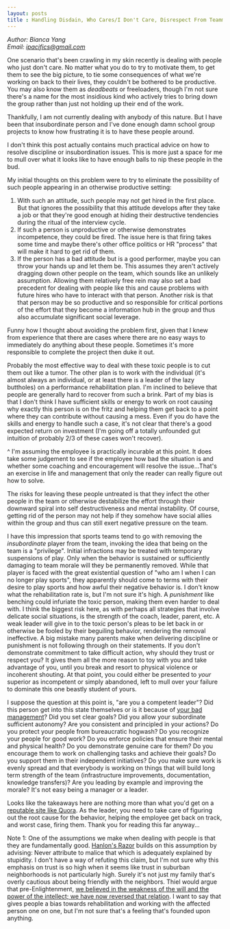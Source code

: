 ```yaml
---
layout: posts
title : Handling Disdain, Who Cares/I Don't Care, Disrespect From Teammates, Subordinates, and Children(?)
---
```

*Author: Bianca Yang*<br>
*Email: <a href="mailto:ipacifics@gmail.com?subject=Hello from the XDRT Blog">ipacifics@gmail.com</a>*<br>

One scenario that's been crawling in my skin recently is dealing with people
who just don't care. No matter what you do to try to motivate them, to get them
to see the big picture, to tie some consequences of what we're working on back
to their lives, they couldn't be bothered to be productive. You may also know
them as _deadbeats_ or freeloaders, though I'm not sure there's a name for the
most insidious kind who actively tries to bring down the group rather than
just not holding up their end of the work.

Thankfully, I am not currently dealing with anybody of this nature. But I have
been that insubordinate person and I've done enough damn school group projects
to know how frustrating it is to have these people around.

I don't think this post actually contains much practical advice on how to
resolve discipline or insubordination issues. This is more just a space for me
to mull over what it looks like to have enough balls to nip these people in the
bud.

My initial thoughts on this problem were to try to eliminate the possibility of
such people appearing in an otherwise productive setting:
1. With such an attitude, such people may not get hired in the first place.
But that ignores the possibility that this attitude develops after they take a
job or that they're good enough at hiding their destructive tendencies during
the ritual of the interview cycle.
2. If such a person is unproductive or otherwise demonstrates incompetence, they
could be fired. The issue here is that firing takes some time and maybe there's
other office politics or HR "process" that will make it hard to get rid of them.
3. If the person has a bad attitude but is a good performer, maybe you can throw
your hands up and let them be. This assumes they aren't actively dragging down
other people on the team, which sounds like an unlikely assumption. Allowing
them relatively free rein may also set a bad precedent for dealing with people
like this and cause problems with future hires who have to interact with that
person. Another risk is that that person may be so productive and so responsible
for critical portions of the effort that they become a information hub in the
group and thus also accumulate significant social leverage.

Funny how I thought about avoiding the problem first, given that I knew from
experience that there are cases where there are no easy ways to immediately do
anything about these people. Sometimes it's more responsible to complete the
project then duke it out.

Probably the most effective way to deal with these toxic people is to cut them
out like a tumor. The other plan is to work with the individual (it's almost
always an individual, or at least there is a leader of the lazy buttholes) on a
performance rehabilitation plan. I'm inclined to believe that people are
generally hard to recover from such a brink. Part of my bias is that I don't
think I have sufficient skills or energy to work on root causing why exactly
this person is on the fritz and helping them get back to a point where they can
contribute without causing a mess. Even if you do have the skills and energy to
handle such a case, it's not clear that there's a good expected return on
investment (I'm going off a totally unfounded gut intuition of probably 2/3 of
these cases won't recover).

^ I'm assuming the employee is practically incurable at this point. It does take
some judgement to see if the employee how bad the situation is and whether some
coaching and encouragement will resolve the issue...That's an exercise in life
and management that only the reader can really figure out how to solve.

The risks for leaving these people untreated is that they infect the other
people in the team or otherwise destabilize the effort through their downward
spiral into self destructiveness and mental instability. Of course, getting rid
of the person may not help if they somehow have social allies within the group
and thus can still exert negative pressure on the team.

I have this impression that sports teams tend to go with removing the
*insubordinate* player from the team, invoking the idea that being on the team
is a "privilege". Initial infractions may be treated with temporary suspensions
of play. Only when the behavior is sustained or sufficiently damaging to team
morale will they be permanently removed. While that player is faced with the
great existential question of "who am I when I can no longer play sports", they
apparently should come to terms with their desire to play sports and how awful
their negative behavior is. I don't know what the rehabilitation rate is, but
I'm not sure it's high. A *punishment* like benching could infuriate the toxic
person, making them even harder to deal with. I think the biggest risk here,
as with perhaps all strategies that involve delicate social situations, is the
strength of the coach, leader, parent, etc. A weak leader will give in to the
toxic person's pleas to be let back in or otherwise be fooled by their beguiling
behavior, rendering the removal ineffective. A big mistake many parents make
when delivering discipline or punishment is not following through on their
statements. If you don't demonstrate commitment to take difficult action, why
should they trust or respect you? It gives them all the more reason to toy with
you and take advantage of you, until you break and resort to physical violence
or incoherent shouting. At that point, you could either be presented to *your*
superior as incompetent or simply abandoned, left to mull over your failure to
dominate this one beastly student of yours.

I suppose the question at this point is, "are you a competent leader"? Did this
person get into this state themselves or is it because of
[your bad management](https://news.ycombinator.com/item?id=7413904)? Did you set
clear goals? Did you allow your subordinate sufficient autonomy? Are you
consistent and principled in your actions? Do you protect your people from
bureaucratic hogwash? Do you recognize your people for good work? Do you enforce
policies that ensure their mental and physical health? Do you demonstrate
genuine care for them? Do you encourage them to work on challenging tasks and
achieve their goals? Do you support them in their independent initiatives? Do
you make sure work is evenly spread and that everybody is working on things
that will build long term strength of the team (infrastructure improvements,
documentation, knowledge transfers)? Are you leading by example and improving
the morale? It's not easy being a manager or a leader.

Looks like the takeaways here are nothing more than what you'd get on a
[reputable site like
Quora](https://www.quora.com/How-do-you-handle-an-insubordinate-employee).
As the leader, you need to take care of figuring out the root cause for the
behavior, helping the employee get back on track, and worst case, firing them.
Thank you for reading this far anyway...

Note 1: One of the assumptions we make when dealing with people is that they are
fundamentally good. [Hanlon's
Razor](https://en.wikipedia.org/wiki/Hanlon's_razor) builds on this assumption
by advising: Never attribute to malice that which is adequately explained by
stupidity. I don't have a way of refuting this claim, but I'm not sure why
this emphasis on trust is so high when it seems like trust in suburban
neighborhoods is not particularly high. Surely it's not just my family that's
overly cautious about being friendly with the neighbors. Thiel would argue that
pre-Enlightenment, [we believed in the weakness of the will and the power of
the intellect; we have now reversed that
relation](https://www.youtube.com/watch?v=iRleB034EC8). I want to say that gives
people a bias towards rehabilitation and working with the affected person one on
one, but I'm not sure that's a feeling that's founded upon anything.
